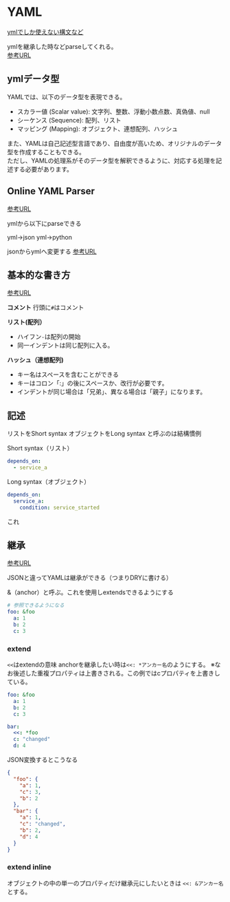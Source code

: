 # YAML
[ymlでしか使えない構文など](https://nju33.com/notes/github-actions/articles#%E3%83%91%E3%82%BF%E3%83%BC%E3%83%B3)

ymlを継承した時などparseしてくれる。  
[参考URL](http://yaml-online-parser.appspot.com/?yaml=foo%3A+%26foo%0A++a%3A+1%0A++b%3A+2%0A++c%3A+3%0A%0Abar%3A%0A++%3C%3C%3A+*foo%0A++c%3A+%22changed%22%0A++d%3A+4%0A%0Abaz%3A%0A++%3C%3C%3A+%26awesome%0A++++awesome%3A+%22cat%22%0A++great%3A+%22god%22%0A++bad%3A+%22human%22%0A%0Astatus%3A%0A++%3C%3C%3A+*awesome%0A++work%3A+true&type=json)

## ymlデータ型

YAMLでは、以下のデータ型を表現できる。

- スカラー値 (Scalar value): 文字列、整数、浮動小数点数、真偽値、null
- シーケンス (Sequence): 配列、リスト
- マッピング (Mapping): オブジェクト、連想配列、ハッシュ

また、YAMLは自己記述型言語であり、自由度が高いため、オリジナルのデータ型を作成することもできる。  
ただし、YAMLの処理系がそのデータ型を解釈できるように、対応する処理を記述する必要があります。

## Online YAML Parser
[参考URL](https://yaml-online-parser.appspot.com/)

ymlから以下にparseできる

yml→json
yml→python

jsonからymlへ変更する
[参考URL](https://j2y.link/)

## 基本的な書き方
[参考URL](https://zenn.dev/boukichi/articles/cc3abb74db92fc)

**コメント**
行頭に`#`はコメント

**リスト(配列）**
- ハイフン`-`は配列の開始
- 同一インデントは同じ配列に入る。

**ハッシュ（連想配列)**
- キー名はスペースを含むことができる
- キーはコロン「:」の後にスペースか、改行が必要です。
- インデントが同じ場合は「兄弟」、異なる場合は「親子」になります。


## 記述

リストをShort syntax
オブジェクトをLong syntax
と呼ぶのは結構慣例

Short syntax（リスト）
```yml
depends_on:
  - service_a
```

Long syntax（オブジェクト）
```yml
depends_on:
  service_a:
    condition: service_started
```

これ

## 継承

[参考URL](https://tech-1natsu.hatenablog.com/entry/2018/12/16/004215)

JSONと違ってYAMLは継承ができる（つまりDRYに書ける）

&（anchor）と呼ぶ。これを使用しextendsできるようにする

```yml
# 参照できるようになる
foo: &foo
  a: 1
  b: 2
  c: 3
```

### extend

`<<`はextendの意味
anchorを継承したい時は`<<: *アンカー名`のようにする。
※なお後述した重複プロパティは上書きされる。この例ではcプロパティを上書きしている。

```yml
foo: &foo
  a: 1
  b: 2
  c: 3

bar:
  <<: *foo
  c: "changed"
  d: 4
```

JSON変換するとこうなる
```json
{
  "foo": {
    "a": 1, 
    "c": 3, 
    "b": 2
  }, 
  "bar": {
    "a": 1, 
    "c": "changed", 
    "b": 2, 
    "d": 4
  }
}
```

### extend inline

オブジェクトの中の単一のプロパティだけ継承元にしたいときは
`<<: &アンカー名`とする。